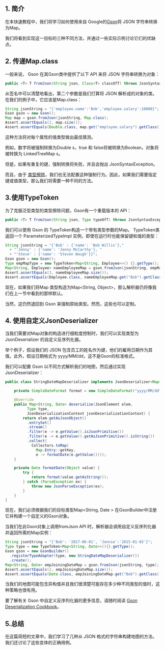## 1. 简介

在本快速教程中，我们将学习如何使用来自 Google的[Gson](https://github.com/google/gson)将 JSON 字符串转换为Map。

我们将看到实现这一目标的三种不同方法，并通过一些实际示例讨论它们的优缺点。

## 2. 传递Map.class

一般来说， Gson 在其Gson类中提供了以下 API 来将 JSON 字符串转换为对象：

```java
public <T> T fromJson(String json, Class<T> classOfT) throws JsonSyntaxException;
```

从签名中可以清楚地看出，第二个参数是我们打算将 JSON 解析成的对象的类。在我们的例子中，它应该是Map.class：

```java
String jsonString = "{'employee.name':'Bob','employee.salary':10000}";
Gson gson = new Gson();
Map map = gson.fromJson(jsonString, Map.class);
Assert.assertEquals(2, map.size());
Assert.assertEquals(Double.class, map.get("employee.salary").getClass());
```

这种方法将对每个属性的值类型做出最佳猜测。

例如，数字将被强制转换为Double s，true 和 false将被转换为Boolean，对象将被转换为 LinkedTreeMap s。

但是，如果有重复的键，强制转换将失败，并且会抛出 JsonSyntaxException。

而且，由于 [类型擦除](https://www.baeldung.com/java-type-erasure)，我们也无法配置这种强制行为。因此，如果我们需要指定键或值类型，那么我们将需要一种不同的方法。

## 3.使用TypeToken

为了克服泛型类型的类型擦除问题，Gson有一个重载版本的 API：

```java
public <T> T fromJson(String json, Type typeOfT) throws JsonSyntaxException;
```

我们可以使用 Gson 的 TypeToken构造一个带有类型参数的Map。 TypeToken类返回一个 ParameterizedTypeImpl 实例，即使在运行时也能保留键和值的类型：

```java
String jsonString = "{'Bob' : {'name': 'Bob Willis'},"
  + "'Jenny' : {'name': 'Jenny McCarthy'}, "
  + "'Steve' : {'name': 'Steven Waugh'}}";
Gson gson = new Gson();
Type empMapType = new TypeToken<Map<String, Employee>>() {}.getType();
Map<String, Employee> nameEmployeeMap = gson.fromJson(jsonString, empMapType);
Assert.assertEquals(3, nameEmployeeMap.size());
Assert.assertEquals(Employee.class, nameEmployeeMap.get("Bob").getClass());

```

现在，如果我们将Map 类型构造为Map<String, Object>，那么解析器仍将像我们在上一节中看到的那样默认。

当然，这仍然退回到 Gson 来强制原始类型。然而，这些也可以定制。

## 4. 使用自定义JsonDeserializer

当我们需要对Map对象的构造进行细粒度控制时，我们可以实现类型为JsonDeserializer<Map> 的自定义反序列化器。

举个例子，假设我们的 JSON 包含员工的姓名作为键，他们的雇用日期作为其值。此外，假设日期格式为 yyyy/MM/dd，这不是Gson的标准格式。

我们可以配置 Gson 以不同方式解析我们的地图，然后通过实现 JsonDeserializer：

```java
public class StringDateMapDeserializer implements JsonDeserializer<Map<String, Date>> {

    private SimpleDateFormat format = new SimpleDateFormat("yyyy/MM/dd");

    @Override
    public Map<String, Date> deserialize(JsonElement elem,
          Type type,
          JsonDeserializationContext jsonDeserializationContext) {
        return elem.getAsJsonObject()
          .entrySet()
          .stream()
          .filter(e -> e.getValue().isJsonPrimitive())
          .filter(e -> e.getValue().getAsJsonPrimitive().isString())
          .collect(
            Collectors.toMap(
              Map.Entry::getKey,
              e -> formatDate(e.getValue())));
    }

    private Date formatDate(Object value) {
        try {
            return format(value.getAsString());
        } catch (ParseException ex) {
            throw new JsonParseException(ex);
        }
    }
}

```

现在，我们必须根据我们的目标类型Map<String, Date > 在GsonBuilder中注册它并构建一个自定义的Gson对象。

当我们在此Gson对象上调用fromJson API 时，解析器会调用自定义反序列化器并返回所需的Map实例：

```java
String jsonString = "{'Bob': '2017-06-01', 'Jennie':'2015-01-03'}";
Type type = new TypeToken<Map<String, Date>>(){}.getType();
Gson gson = new GsonBuilder()
  .registerTypeAdapter(type, new StringDateMapDeserializer())
  .create();
Map<String, Date> empJoiningDateMap = gson.fromJson(jsonString, type);
Assert.assertEquals(2, empJoiningDateMap.size());
Assert.assertEquals(Date.class, empJoiningDateMap.get("Bob").getClass());

```

当我们的地图可能包含异构值并且我们很清楚可能存在多少种不同类型的值时，这种策略也很有用。

要了解有关 Gson 中自定义反序列化器的更多信息，请随时阅读 [Gson Deserialization Cookbook](https://www.baeldung.com/gson-deserialization-guide)。

## 5.总结

在这篇简短的文章中，我们学习了几种从 JSON 格式的字符串构建地图的方法。我们还讨论了这些变体的正确用例。